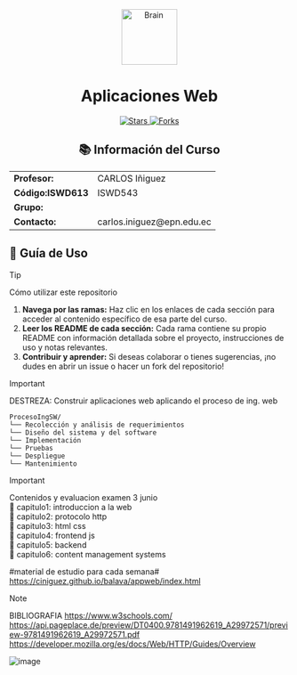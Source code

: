 <div align="center">
  <img src="https://raw.githubusercontent.com/Tarikul-Islam-Anik/Animated-Fluent-Emojis/master/Emojis/Objects/Brain.png" alt="Brain" width="100" height="100" />
  <h1>Aplicaciones Web</h1>
<p>
    <a href="https://github.com/juansuarezb/AplicacionesWeb/stargazers">
        <img alt="Stars" src="https://img.shields.io/github/stars/juansuarezb/AplicacionesWeb?style=social" />
    </a>
    <a href="https://github.com/juansuarezb/AplicacionesWeb/network/members">
        <img alt="Forks" src="https://img.shields.io/github/forks/juansuarezb/AplicacionesWeb?style=social" />
    </a>
</p>

</div>

<div align="center">
  <h2>📚 Información del Curso</h2>
  <table>
    <tr>
      <td><strong>Profesor:</strong></td>
      <td>CARLOS Iñiguez</td>
    </tr>
    <tr>
      <td><strong>Código:ISWD613</strong></td>
      <td>ISWD543</td>
    </tr>
    <tr>
      <td><strong>Grupo:</strong></td>
      <td></td>
    </tr>
    <tr>
      <td><strong>Contacto:</strong></td>
      <td>carlos.iniguez@epn.edu.ec</td>
    </tr>
  </table>
</div>

## 🚀 Guía de Uso
> [!TIP] 
> Cómo utilizar este repositorio
> 1. **Navega por las ramas:** Haz clic en los enlaces de cada sección para acceder al contenido específico de esa parte del curso.
> 2. **Leer los README de cada sección:** Cada rama contiene su propio README con información detallada sobre el proyecto, instrucciones de uso y notas relevantes.
> 3. **Contribuir y aprender:** Si deseas colaborar o tienes sugerencias, ¡no dudes en abrir un issue o hacer un fork del repositorio!




> [!IMPORTANT]
> DESTREZA: Construir aplicaciones web aplicando el proceso de ing. web

```
ProcesoIngSW/
└── Recolección y análisis de requerimientos
└── Diseño del sistema y del software
└── Implementación
└── Pruebas
└── Despliegue
└── Mantenimiento

```

> [!IMPORTANT]
> Contenidos y evaluacion
> examen 3 junio
>                                             <br>
> 📂 capitulo1: introduccion a la web       <br>
> 📂 capitulo2: protocolo http               <br>
> 📂 capitulo3: html css    <br>
> 📂 capitulo4: frontend js  <br>
> 📂 capitulo5: backend                      <br>
> 📂 capitulo6: content management systems <br>

#material de estudio para cada semana# <br>
https://ciniguez.github.io/balava/appweb/index.html

> [!NOTE]
> BIBLIOGRAFIA
> https://www.w3schools.com/
> https://api.pageplace.de/preview/DT0400.9781491962619_A29972571/preview-9781491962619_A29972571.pdf
> https://developer.mozilla.org/es/docs/Web/HTTP/Guides/Overview

![image](https://github.com/user-attachments/assets/bd258bb7-416e-42e5-99c5-d9bdf30a5307)

